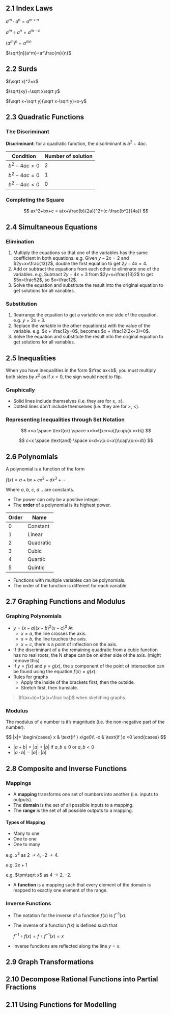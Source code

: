 ## 2.1 Index Laws

$a^m\cdot a^n = a^{m+n}$

$a^m\div a^n=a^{m-n}$

$(a^m)^n=a^{mn}$

$\sqrt[n]{a^m}=a^\frac{m}{n}$

## 2.2 Surds

$(\sqrt x)^2=x$

$\sqrt{xy}=\sqrt x\sqrt y$

$(\sqrt x+\sqrt y)(\sqrt x-\sqrt y)=x-y$

## 2.3 Quadratic Functions

### The Discriminant

**Discriminant**: for a quadratic function, the discriminant is $b^2-4ac$.

| Condition | Number of solution |
|-|-|
| $b^2-4ac>0$ | 2 |
| $b^2-4ac=0$ | 1 |
| $b^2-4ac<0$ | 0 |

### Completing the Square

$$
ax^2+bx+c = a(x+\frac{b}{2a})^2+(c-\frac{b^2}{4a})
$$

## 2.4 Simultaneous Equations

### Elimination

1. Multiply the equations so that one of the variables has the same coefficient in both equations.
e.g. Given $y-2x=2$ and $2y+x=\frac{13}2$, double the first equation to get $2y-4x=4$.
1. Add or subtract the equations from each other to eliminate one of the variables.
e.g. Subtract $2y-4x=3$ from $2y+x=\frac{13}2$ to get $5x=\frac52$, so $x=\frac12$.
1. Solve the equation and substitute the result into the original equation to get solutions for all variables.

### Substitution

1. Rearrange the equation to get a variable on one side of the equation.
e.g. $y = 2x +3$.
1. Replace the variable in the other equation(s) with the value of the variable.
e.g. $x + \frac12y=0$, becomes $x + \frac12(2x+3)=0$.
1. Solve the equation and substitute the result into the original equation to get solutions for all variables.

## 2.5 Inequalities

When you have inequalities in the form $\frac ax<b$, you must multiply both sides by $x^2$ as if $x<0$, the sign would need to flip.

### Graphically

* Solid lines include themselves (i.e. they are for $\ge$, $\le$).
* Dotted lines don’t include themselves (i.e. they are for $>$, $<$).

### Representing Inequalities through Set Notation

$$
x<a \space \text{or} \space x>b=\{x:x<a\}\cup\{x:x>b\}
$$

$$
c<x \space \text{and} \space x<d=\{x:c<x\}\cap\{x:x<d\}
$$

## 2.6 Polynomials

A polynomial is a function of the form

$f(x)=a+bx+cx^2+dx^3+\cdots$

Where $a$, $b$, $c$, $d$… are constants.

* The power can only be a positive integer.
* The **order** of a polynomial is its highest power.

| Order | Name |
|-|-|
| 0 | Constant |
| 1 | Linear |
| 2 | Quadratic |
| 3 | Cubic |
| 4 | Quartic |
| 5 | Quintic |
* Functions with multiple variables can be polynomials.
* The order of the function is different for each variable.

## 2.7 Graphing Functions and Modulus

### Graphing Polynomials

* $y=(x-a)(x-b)^2(x-c)^3$
At
    * $x=a$, the line crosses the axis.
    * $x=b$, the line touches the axis.
    * $x=c$, there is a point of inflection on the axis.
* If the discriminant of a the remaining quadratic from a cubic function has no real roots, the N shape can be on either side of the axis. (might remove this)
* If $y=f(x)$ and $y=g(x)$, the $x$ component of the point of intersection can be found using the equation $f(x)=g(x)$.
* Rules for graphs
    * Apply the inside of the brackets first, then the outside.
    * Stretch first, then translate.

> $f(ax+b)=f(a[x+\frac ba])$ when sketching graphs.

### Modulus

The modulus of a number is it’s magnitude (i.e. the non-negative part of the number).

$$
|x|=
\begin{cases}
x & \text{if } x\ge0\\
-x & \text{if }x <0
\end{cases}
$$

* $|a+b|=|a|+|b|$ if $a, b\ge0$ or $a, b<0$
* $|a\cdot b|=|a|\cdot|b|$

## 2.8 Composite and Inverse Functions

### Mappings

* A **mapping** transforms one set of numbers into another (i.e. inputs to outputs).
* The **domain** is the set of all possible inputs to a mapping.
* The **range** is the set of all possible outputs to a mapping.

#### Types of Mapping

* Many to one
* One to one
* One to many

e.g. $x^2$ as $2\rightarrow4, -2\rightarrow4$.

e.g. $2x+1$

e.g. $\pm\sqrt x$ as $4\rightarrow2, -2$.

* A **function** is a mapping such that every element of the domain is mapped to exactly one element of the range.

### Inverse Functions

* The notation for the inverse of a function $f(x)$ is $f^{-1}(x)$.
* The inverse of a function $f(x)$ is defined such that

    $f^{-1}\circ f(x)=f\circ f^{-1}(x)=x$

* Inverse functions are reflected along the line $y=x$.

## 2.9 Graph Transformations

## 2.10 Decompose Rational Functions into Partial Fractions

## 2.11 Using Functions for Modelling